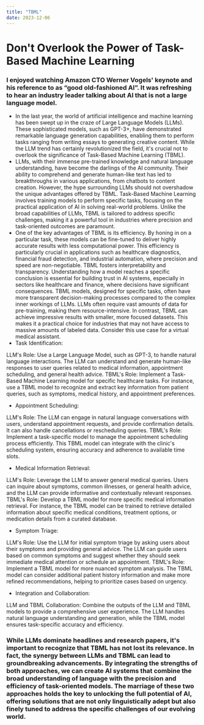 ```yaml
---
title: "TBML"
date: 2023-12-06
---
```

# Don't Overlook the Power of Task-Based Machine Learning
### I enjoyed watching Amazon CTO Werner Vogels' keynote and his reference to as “good old-fashioned AI”. It was refreshing to hear an industry leader talking about AI that is not a large language model.
- In the last year, the world of artificial intelligence and machine learning has been swept up in the craze of Large Language Models (LLMs). These sophisticated models, such as GPT-3+, have demonstrated remarkable language generation capabilities, enabling them to perform tasks ranging from writing essays to generating creative content. While the LLM trend has certainly revolutionized the field, it's crucial not to overlook the significance of Task-Based Machine Learning (TBML).
- LLMs, with their immense pre-trained knowledge and natural language understanding, have become the darlings of the AI community. Their ability to comprehend and generate human-like text has led to breakthroughs in various applications, from chatbots to content creation. However, the hype surrounding LLMs should not overshadow the unique advantages offered by TBML. Task-Based Machine Learning involves training models to perform specific tasks, focusing on the practical application of AI in solving real-world problems. Unlike the broad capabilities of LLMs, TBML is tailored to address specific challenges, making it a powerful tool in industries where precision and task-oriented outcomes are paramount.
- One of the key advantages of TBML is its efficiency. By honing in on a particular task, these models can be fine-tuned to deliver highly accurate results with less computational power. This efficiency is particularly crucial in applications such as healthcare diagnostics, financial fraud detection, and industrial automation, where precision and speed are non-negotiable. TBML fosters interpretability and transparency. Understanding how a model reaches a specific conclusion is essential for building trust in AI systems, especially in sectors like healthcare and finance, where decisions have significant consequences. TBML models, designed for specific tasks, often have more transparent decision-making processes compared to the complex inner workings of LLMs. LLMs often require vast amounts of data for pre-training, making them resource-intensive. In contrast, TBML can achieve impressive results with smaller, more focused datasets. This makes it a practical choice for industries that may not have access to massive amounts of labeled data. Consider this use case for a virtual medical assistant.
- Task Identification:
  
LLM's Role: Use a Large Language Model, such as GPT-3, to handle natural language interactions. The LLM can understand and generate human-like responses to user queries related to medical information, appointment scheduling, and general health advice.
TBML's Role: Implement a Task-Based Machine Learning model for specific healthcare tasks. For instance, use a TBML model to recognize and extract key information from patient queries, such as symptoms, medical history, and appointment preferences.
- Appointment Scheduling:
  
LLM's Role: The LLM can engage in natural language conversations with users, understand appointment requests, and provide confirmation details. It can also handle cancellations or rescheduling queries.
TBML's Role: Implement a task-specific model to manage the appointment scheduling process efficiently. This TBML model can integrate with the clinic's scheduling system, ensuring accuracy and adherence to available time slots.
- Medical Information Retrieval:
  
LLM's Role: Leverage the LLM to answer general medical queries. Users can inquire about symptoms, common illnesses, or general health advice, and the LLM can provide informative and contextually relevant responses.
TBML's Role: Develop a TBML model for more specific medical information retrieval. For instance, the TBML model can be trained to retrieve detailed information about specific medical conditions, treatment options, or medication details from a curated database.
- Symptom Triage:
  
LLM's Role: Use the LLM for initial symptom triage by asking users about their symptoms and providing general advice. The LLM can guide users based on common symptoms and suggest whether they should seek immediate medical attention or schedule an appointment.
TBML's Role: Implement a TBML model for more nuanced symptom analysis. The TBML model can consider additional patient history information and make more refined recommendations, helping to prioritize cases based on urgency.
- Integration and Collaboration:
  
LLM and TBML Collaboration: Combine the outputs of the LLM and TBML models to provide a comprehensive user experience. The LLM handles natural language understanding and generation, while the TBML model ensures task-specific accuracy and efficiency.
### While LLMs dominate headlines and research papers, it's important to recognize that TBML has not lost its relevance. In fact, the synergy between LLMs and TBML can lead to groundbreaking advancements. By integrating the strengths of both approaches, we can create AI systems that combine the broad understanding of language with the precision and efficiency of task-oriented models. The marriage of these two approaches holds the key to unlocking the full potential of AI, offering solutions that are not only linguistically adept but also finely tuned to address the specific challenges of our evolving world.
